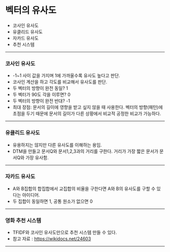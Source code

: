 # 벡터의 유사도

- 코사인 유사도
- 유클리드 유사도
- 자카드 유사도
- 추천 시스템

---

### 코사인 유사도

- -1~1 사이 값을 가지며 1에 가까울수록 유사도 높다고 판단.
- 코사인 계산을 하고 각도를 비교해서 유사도를 판단.
- 두 벡터의 방향이 완전 동일? 1
- 두 벡터가 90도 각을 이루면? 0
- 두 벡터의 방향이 완전 반대? -1
- 최대 장점: 문서의 길이에 영향을 받고 싶지 않을 때 사용한다. 벡터의 방향(패턴)에 초점을 두기 때문에 문서의 길이가 다른 상황에서 비교적 공정한 비교가 가능하다.

---

### 유클리드 유사도

- 유용하지는 않지만 다른 유사도를 이해하는 용임.
- DTM을 만들고 문서Q와 문서1,2,3과의 거리를 구한다. 거리가 가장 짧은 문서가 문서Q와 가장 유사함.

---

### 자카드 유사도

- A와 B집합의 합집합에서 교집합의 비율을 구한다면 A와 B의 유사도를 구할 수 있다는 아이디어.
- 두 집합이 동일하면 1, 공통 원소가 없으면 0

---

### 영화 추천 시스템

- TFIDF와 코사인 유사도만으로 추천 시스템 만들 수 있다.
- 참고 자료 : https://wikidocs.net/24603

---
